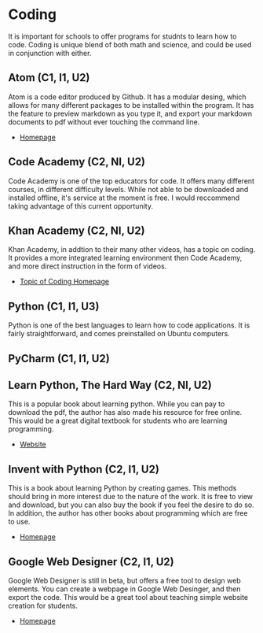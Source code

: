 # Coding

It is important for schools to offer programs for studnts to learn how to code. Coding is unique blend of both math and science, and could be used in conjunction with either.

## Atom (C1, I1, U2)

Atom is a code editor produced by Github. It has a modular desing, which allows for many different packages to be installed within the program. It has the feature to preview markdown as you type it, and export your markdown documents to pdf without ever touching the command line.

* [Homepage](https://atom.io/)

## Code Academy (C2, NI, U2)

Code Academy is one of the top educators for code. It offers many different courses, in different difficulty levels. While not able to be downloaded and installed offline, it's service at the moment is free. I would reccommend taking advantage of this current opportunity.

## Khan Academy (C2, NI, U2)

Khan Academy, in addtion to their many other videos, has a topic on coding. It provides a more integrated learning environment then Code Academy, and more direct instruction in the form of videos. 

* [Topic of Coding Homepage](https://www.khanacademy.org/computing/computer-programming)

## Python (C1, I1, U3)

Python is one of the best languages to learn how to code applications. It is fairly straightforward, and comes preinstalled on Ubuntu computers.

## PyCharm (C1, I1, U2)

## Learn Python, The Hard Way (C2, NI, U2)

This is a popular book about learning python. While you can pay to download the pdf, the author has also made his resource for free online. This would be a great digital textbook for students who are learning programming.

* [Website](http://learnpythonthehardway.org/book/)

## Invent with Python (C2, I1, U2)

This is a book about learning Python by creating games. This methods should bring in more interest due to the nature of the work. It is free to view and download, but you can also buy the book if you feel the desire to do so. In addition, the author has other books about programming which are free to use.

* [Homepage](https://inventwithpython.com/)

## Google Web Designer (C2, I1, U2)

Google Web Designer is still in beta, but offers a free tool to design web elements. You can create a webpage in Google Web Desinger, and then export the code. This would be a great tool about teaching simple website creation for students.

* [Homepage](http://www.google.ca/webdesigner/)

